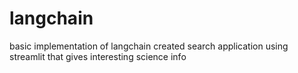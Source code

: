 # langchain
basic implementation of langchain
created search application using streamlit that gives interesting science info
